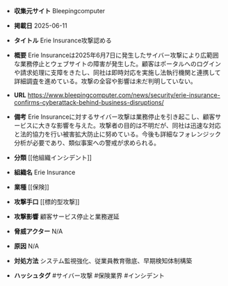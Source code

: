 - **収集元サイト**
Bleepingcomputer

- **掲載日**
2025-06-11

- **タイトル**
Erie Insurance攻撃認める

- **概要**
Erie Insuranceは2025年6月7日に発生したサイバー攻撃により広範囲な業務停止とウェブサイトの障害が発生した。顧客はポータルへのログインや請求処理に支障をきたし、同社は即時対応を実施し法執行機関と連携して詳細調査を進めている。攻撃の全容や影響は未だ判明していない。

- **URL**
https://www.bleepingcomputer.com/news/security/erie-insurance-confirms-cyberattack-behind-business-disruptions/

- **備考**
Erie Insuranceに対するサイバー攻撃は業務停止を引き起こし、顧客サービスに大きな影響を与えた。攻撃者の目的は不明だが、同社は迅速な対応と法的協力を行い被害拡大防止に努めている。今後も詳細なフォレンジック分析が必要であり、類似事案への警戒が求められる。

- **分類**
[[他組織インシデント]]

- **組織名**
Erie Insurance

- **業種**
[[保険]]

- **攻撃手口**
[[標的型攻撃]]

- **攻撃影響**
顧客サービス停止と業務遅延

- **脅威アクター**
N/A

- **原因**
N/A

- **対処方法**
システム監視強化、従業員教育徹底、早期検知体制構築

- **ハッシュタグ**
#サイバー攻撃 #保険業界 #インシデント
